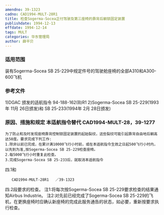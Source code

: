 ```yaml
---
amendno: 39-1323
cadno: CAD1994-MULT-28R1
title: 检查Sogerma-Socea正付驾驶及第三座椅的靠背后躺锁固定装置
publishdate: 1994-12-13
effdate: 1994-12-14
tags: MULT
categories: 华东管理局
author: 薛平贝
---
```


### 适用范围 
装有Sogerma-Socea SB 25-229中规定件号的驾驶舱座椅的全部A310和A300-600飞机

<!--more-->
### 参考文件
1)DGAC 颁发的适航指令 94-188-162(B)R1 
    2)Sogerma-Socea SB 25-229(1993年 11月 26日颁发)和 SB 25-233(1994年 2月 28日颁发) 

### 原因、措施和规定 本适航指令替代 CAD1994-MULT-28，39-1277 
    为了防止和及时发现座椅靠背控制锁固定装置的起始裂纹，这些裂纹可能引起靠背自由地后躺高达50度。要求完成下列工作: 
    1.除非以前已完成，在累计满10000飞行小时前，或在本适航指令生效之日起500飞行小时内，以先到为准,按Sogerma-Socea SB 25-229检查座椅。 
    2.每5000飞行小时重复此检查。 
    3.完成Sogerma-Socea SB 25-233后，就取消本适航指令
四.1和

       CAD1994-MULT-28R1   ／39-1323 
四.2段要求的检查。     注1:将每次按Sogerma-Socea SB 25-229要求检查的结果通知Airbus Industrie。 
    注2:对先前已经完成了Sogerma-Socea SB 25-229的飞机，在更换座椅时应确认新座椅的完成此服务通告的状态，如必要，重新按要求执行检查。
